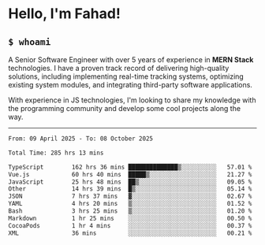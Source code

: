 <h1>Hello, I'm Fahad!</h1>

<h2><code>$ whoami</code></h2>

A Senior Software Engineer with over 5 years of experience in **MERN Stack** technologies. I have a proven track record of delivering high-quality solutions, including implementing real-time tracking systems, optimizing existing system modules, and integrating third-party software applications.

With experience in JS technologies, I'm looking to share my knowledge with the programming community and develop some cool projects along the way.

---

<!--START_SECTION:waka-->

```txt
From: 09 April 2025 - To: 08 October 2025

Total Time: 285 hrs 13 mins

TypeScript        162 hrs 36 mins ██████████████▒░░░░░░░░░░   57.01 %
Vue.js            60 hrs 40 mins  █████▒░░░░░░░░░░░░░░░░░░░   21.27 %
JavaScript        25 hrs 48 mins  ██▒░░░░░░░░░░░░░░░░░░░░░░   09.05 %
Other             14 hrs 39 mins  █▒░░░░░░░░░░░░░░░░░░░░░░░   05.14 %
JSON              7 hrs 37 mins   ▓░░░░░░░░░░░░░░░░░░░░░░░░   02.67 %
YAML              4 hrs 20 mins   ▒░░░░░░░░░░░░░░░░░░░░░░░░   01.52 %
Bash              3 hrs 25 mins   ▒░░░░░░░░░░░░░░░░░░░░░░░░   01.20 %
Markdown          1 hr 25 mins    ░░░░░░░░░░░░░░░░░░░░░░░░░   00.50 %
CocoaPods         1 hr 4 mins     ░░░░░░░░░░░░░░░░░░░░░░░░░   00.37 %
XML               36 mins         ░░░░░░░░░░░░░░░░░░░░░░░░░   00.21 %
```

<!--END_SECTION:waka-->

<!--
**heyFahad/heyFahad** is a ✨ _special_ ✨ repository because its `README.md` (this file) appears on your GitHub profile.

Here are some ideas to get you started:

- 🔭 I’m currently working on ...
- 🌱 I’m currently learning ...
- 👯 I’m looking to collaborate on ...
- 🤔 I’m looking for help with ...
- 💬 Ask me about ...
- 📫 How to reach me: ...
- 😄 Pronouns: ...
- ⚡ Fun fact: ...
-->
